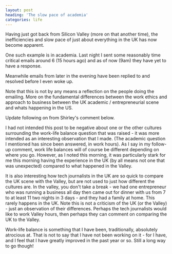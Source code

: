 ```yaml
---
layout: post
heading: 'The slow pace of academia'
categories: life
---
```


Having just got back from Silicon Valley (more on that another time), the inefficiencies and slow pace of just about everything in the UK has now become apparent.

One such example is in academia. Last night I sent some reasonably time critical emails around 6 (15 hours ago) and as of now (9am) they have yet to have a response.

Meanwhile emails from later in the evening have been replied to and resolved before I even woke up.

Note that this is not by any means a reflection on the people doing the emailing. More on the fundamental differences between the work ethics and approach to business between the UK academic / entrepreneurial scene and whats happening in the US.

Update following on from Shirley's comment below.

I had not intended this post to be negative about one or the other cultures surrounding the work-life balance question that was raised - it was more intended as an interesting observation that I made. (The academic question I mentioned has since been answered, in work hours). As I say in my follow-up comment, work life balances will of course be different depending on where you go. However, as I noted this morning, it was particularly stark for me this morning having the experience in the UK (by all means not one that was unexpected) compared to what happened in the Valley.

It is also interesting how tech journalists in the UK are so quick to compare the UK scene with the Valley, but are not used to just how different the cultures are. In the valley, you don't take a break - we had one entrepreneur who was running a business all day then came out for dinner with us from 7 to at least 11 two nights in 3 days - and they had a family at home. This rarely happens in the UK. Note this is not a criticism of the UK (or the Valley) - just an observation of their differences. Perhaps the tech journalists would like to work Valley hours, then perhaps they can comment on comparing the UK to the Valley.

Work-life balance is something that I have been, traditionally, absolutely atrocious at. That is not to say that I have not been working on it - for I have, and I feel that I have greatly improved in the past year or so. Still a long way to go though!
